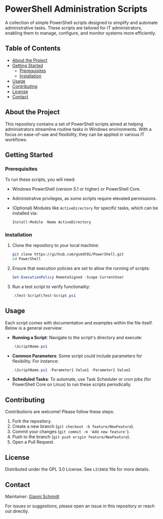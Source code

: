 # PowerShell Administration Scripts

A collection of simple PowerShell scripts designed to simplify and automate administrative tasks. These scripts are tailored for IT administrators, enabling them to manage, configure, and monitor systems more efficiently.

## Table of Contents

- [About the Project](#about-the-project)
- [Getting Started](#getting-started)
  - [Prerequisites](#prerequisites)
  - [Installation](#installation)
- [Usage](#usage)
- [Contributing](#contributing)
- [License](#license)
- [Contact](#contact)

## About the Project

This repository contains a set of PowerShell scripts aimed at helping administrators streamline routine tasks in Windows environments. 
With a focus on ease-of-use and flexibility, they can be applied in various IT workflows.

## Getting Started

### Prerequisites

To run these scripts, you will need:

- Windows PowerShell (version 5.1 or higher) or PowerShell Core.
- Administrative privileges, as some scripts require elevated permissions.
- (Optional) Modules like `ActiveDirectory` for specific tasks, which can be installed via:

  ```powershell
  Install-Module -Name ActiveDirectory
  ```

### Installation

1. Clone the repository to your local machine:

    ```bash
    git clone https://github.com/gsmdt01/PowerShell.git
    cd PowerShell
    ```

2. Ensure that execution policies are set to allow the running of scripts:

    ```powershell
    Set-ExecutionPolicy RemoteSigned -Scope CurrentUser
    ```

3. Run a test script to verify functionality:

    ```powershell
    .\Test-Script\Test-Script.ps1
    ```
## Usage

Each script comes with documentation and examples within the file itself. Below is a general overview:

- **Running a Script**: Navigate to the script's directory and execute:

    ```powershell
    .\ScriptName.ps1 
    ```

- **Common Parameters**: Some script could include parameters for flexibility. For instance:

    ```powershell
    .\ScriptName.ps1 -Parameter1 Value1 -Parameter2 Value2
    ```

- **Scheduled Tasks**: To automate, use Task Scheduler or cron jobs (for PowerShell Core on Linux) to run these scripts periodically.

## Contributing

Contributions are welcome! Please follow these steps:

1. Fork the repository.
2. Create a new branch (`git checkout -b feature/NewFeature`).
3. Commit your changes (`git commit -m 'Add new feature'`).
4. Push to the branch (`git push origin feature/NewFeature`).
5. Open a Pull Request.

## License

Distributed under the GPL 3.0 License. See `LICENSE` file for more details.

## Contact

Maintainer: [Gianni Schmidt](mailto:"".com)

For issues or suggestions, please open an issue in this repository or reach out directly.
